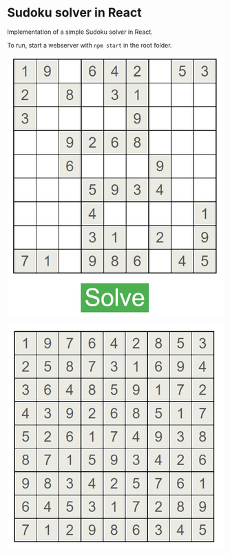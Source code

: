 # Sudoku solver in React

Implementation of a simple Sudoku solver in React. 

To run, start a webserver with `npm start` in the root folder. 

![Sudoku before solve](https://github.com/dthemg/react-sudoku/blob/master/images/sudoku1.PNG)

![Sudoku after solve](https://github.com/dthemg/react-sudoku/blob/master/images/sudoku2.PNG)